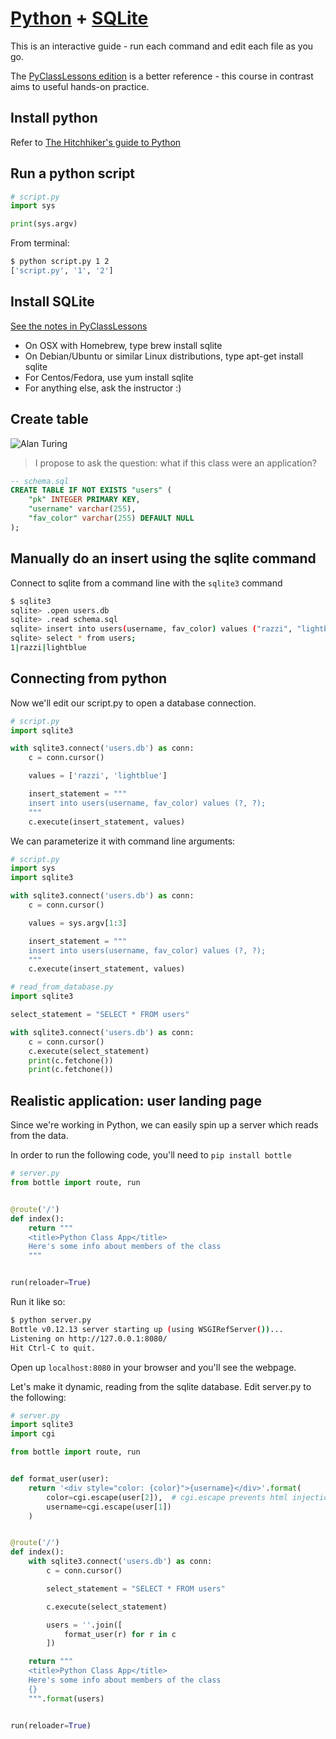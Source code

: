 # [Python](http://python.org) + [SQLite](http://sqlite.org)

This is an interactive guide - run each command and edit each file as you go.

The [PyClassLessons edition](https://github.com/razzius/PyClassLessons/blob/master/course/sqlite3.md) is a better reference - this course in contrast aims to useful hands-on practice.

## Install python

Refer to [The Hitchhiker's guide to Python](http://docs.python-guide.org/en/latest/starting/installation/)

## Run a python script

```python
# script.py
import sys

print(sys.argv)
```

From terminal:

```sh
$ python script.py 1 2
['script.py', '1', '2']
```

## Install SQLite

[See the notes in PyClassLessons](https://github.com/razzius/PyClassLessons/blob/master/course/sqlite3.md#the-sqlite-relational-database-format)

- On OSX with Homebrew, type brew install sqlite
- On Debian/Ubuntu or similar Linux distributions, type apt-get install sqlite
- For Centos/Fedora, use yum install sqlite
- For anything else, ask the instructor :)

## Create table

![Alan Turing](https://upload.wikimedia.org/wikipedia/commons/thumb/a/a1/Alan_Turing_Aged_16.jpg/220px-Alan_Turing_Aged_16.jpg)

> I propose to ask the question: what if this class were an application?

```sql
-- schema.sql
CREATE TABLE IF NOT EXISTS "users" (
    "pk" INTEGER PRIMARY KEY,
    "username" varchar(255),
    "fav_color" varchar(255) DEFAULT NULL
);
```

## Manually do an insert using the sqlite command

Connect to sqlite from a command line with the `sqlite3` command

```sh
$ sqlite3
sqlite> .open users.db
sqlite> .read schema.sql
sqlite> insert into users(username, fav_color) values ("razzi", "lightblue");
sqlite> select * from users;
1|razzi|lightblue
```

## Connecting from python

Now we'll edit our script.py to open a database connection.

```python
# script.py
import sqlite3

with sqlite3.connect('users.db') as conn:
    c = conn.cursor()

    values = ['razzi', 'lightblue']

    insert_statement = """
    insert into users(username, fav_color) values (?, ?);
    """
    c.execute(insert_statement, values)
```

We can parameterize it with command line arguments:

```python
# script.py
import sys
import sqlite3

with sqlite3.connect('users.db') as conn:
    c = conn.cursor()

    values = sys.argv[1:3]

    insert_statement = """
    insert into users(username, fav_color) values (?, ?);
    """
    c.execute(insert_statement, values)
```

```python
# read_from_database.py
import sqlite3

select_statement = "SELECT * FROM users"

with sqlite3.connect('users.db') as conn:
    c = conn.cursor()
    c.execute(select_statement)
    print(c.fetchone())
    print(c.fetchone())
```

## Realistic application: user landing page

Since we're working in Python, we can easily spin up a server which reads from the data.

In order to run the following code, you'll need to `pip install bottle`

```python
# server.py
from bottle import route, run


@route('/')
def index():
    return """
    <title>Python Class App</title>
    Here's some info about members of the class
    """


run(reloader=True)
```

Run it like so:

```sh
$ python server.py
Bottle v0.12.13 server starting up (using WSGIRefServer())...
Listening on http://127.0.0.1:8080/
Hit Ctrl-C to quit.
```

Open up `localhost:8080` in your browser and you'll see the webpage.

Let's make it dynamic, reading from the sqlite database. Edit server.py to the following:


```python
# server.py
import sqlite3
import cgi

from bottle import route, run


def format_user(user):
    return '<div style="color: {color}">{username}</div>'.format(
        color=cgi.escape(user[2]),  # cgi.escape prevents html injection
        username=cgi.escape(user[1])
    )


@route('/')
def index():
    with sqlite3.connect('users.db') as conn:
        c = conn.cursor()

        select_statement = "SELECT * FROM users"

        c.execute(select_statement)

        users = ''.join([
            format_user(r) for r in c
        ])

    return """
    <title>Python Class App</title>
    Here's some info about members of the class
    {}
    """.format(users)


run(reloader=True)
```
